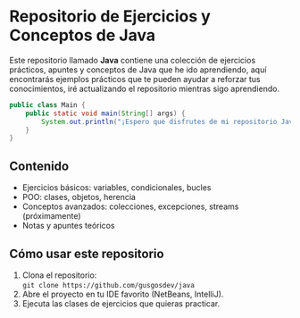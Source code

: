 # Repositorio de Ejercicios y Conceptos de Java
Este repositorio llamado **Java** contiene una colección de ejercicios prácticos, apuntes y conceptos de Java que he ido aprendiendo, aquí encontrarás ejemplos prácticos que te pueden ayudar a reforzar tus conocimientos, iré actualizando el repositorio mientras sigo aprendiendo.

```java
public class Main {
    public static void main(String[] args) {
        System.out.println("¡Espero que disfrutes de mi repositorio Java!");
    }
}
```

## Contenido
- Ejercicios básicos: variables, condicionales, bucles
- POO: clases, objetos, herencia
- Conceptos avanzados: colecciones, excepciones, streams (próximamente)
- Notas y apuntes teóricos

## Cómo usar este repositorio
1. Clona el repositorio:  
   `git clone https://github.com/gusgosdev/java`
2. Abre el proyecto en tu IDE favorito (NetBeans, IntelliJ).
3. Ejecuta las clases de ejercicios que quieras practicar.
